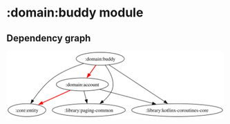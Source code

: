 # :domain:buddy module
## Dependency graph
![Dependency graph](../../docs/images/graphs/dep_graph_domain_buddy.svg)
